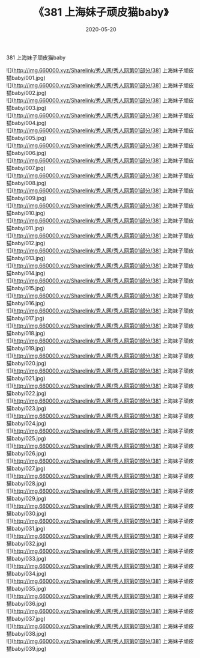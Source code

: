 ﻿---
layout: post
title:  《381 上海妹子顽皮猫baby》
date:   2020-05-20
img: http://img.660000.xyz/Sharelink/秀人网/秀人网第01部分/381 上海妹子顽皮猫baby/000.jpg
categories: [美女, 清纯, 唯美]
---

381 上海妹子顽皮猫baby

  ![](http://img.660000.xyz/Sharelink/秀人网/秀人网第01部分/381 上海妹子顽皮猫baby/001.jpg) <br> ![](http://img.660000.xyz/Sharelink/秀人网/秀人网第01部分/381 上海妹子顽皮猫baby/002.jpg) <br> ![](http://img.660000.xyz/Sharelink/秀人网/秀人网第01部分/381 上海妹子顽皮猫baby/003.jpg) <br> ![](http://img.660000.xyz/Sharelink/秀人网/秀人网第01部分/381 上海妹子顽皮猫baby/004.jpg) <br> ![](http://img.660000.xyz/Sharelink/秀人网/秀人网第01部分/381 上海妹子顽皮猫baby/005.jpg) <br> ![](http://img.660000.xyz/Sharelink/秀人网/秀人网第01部分/381 上海妹子顽皮猫baby/006.jpg) <br> ![](http://img.660000.xyz/Sharelink/秀人网/秀人网第01部分/381 上海妹子顽皮猫baby/007.jpg) <br> ![](http://img.660000.xyz/Sharelink/秀人网/秀人网第01部分/381 上海妹子顽皮猫baby/008.jpg) <br> ![](http://img.660000.xyz/Sharelink/秀人网/秀人网第01部分/381 上海妹子顽皮猫baby/009.jpg) <br> ![](http://img.660000.xyz/Sharelink/秀人网/秀人网第01部分/381 上海妹子顽皮猫baby/010.jpg) <br> ![](http://img.660000.xyz/Sharelink/秀人网/秀人网第01部分/381 上海妹子顽皮猫baby/011.jpg) <br> ![](http://img.660000.xyz/Sharelink/秀人网/秀人网第01部分/381 上海妹子顽皮猫baby/012.jpg) <br> ![](http://img.660000.xyz/Sharelink/秀人网/秀人网第01部分/381 上海妹子顽皮猫baby/013.jpg) <br> ![](http://img.660000.xyz/Sharelink/秀人网/秀人网第01部分/381 上海妹子顽皮猫baby/014.jpg) <br> ![](http://img.660000.xyz/Sharelink/秀人网/秀人网第01部分/381 上海妹子顽皮猫baby/015.jpg) <br> ![](http://img.660000.xyz/Sharelink/秀人网/秀人网第01部分/381 上海妹子顽皮猫baby/016.jpg) <br> ![](http://img.660000.xyz/Sharelink/秀人网/秀人网第01部分/381 上海妹子顽皮猫baby/017.jpg) <br> ![](http://img.660000.xyz/Sharelink/秀人网/秀人网第01部分/381 上海妹子顽皮猫baby/018.jpg) <br> ![](http://img.660000.xyz/Sharelink/秀人网/秀人网第01部分/381 上海妹子顽皮猫baby/019.jpg) <br> ![](http://img.660000.xyz/Sharelink/秀人网/秀人网第01部分/381 上海妹子顽皮猫baby/020.jpg) <br> ![](http://img.660000.xyz/Sharelink/秀人网/秀人网第01部分/381 上海妹子顽皮猫baby/021.jpg) <br> ![](http://img.660000.xyz/Sharelink/秀人网/秀人网第01部分/381 上海妹子顽皮猫baby/022.jpg) <br> ![](http://img.660000.xyz/Sharelink/秀人网/秀人网第01部分/381 上海妹子顽皮猫baby/023.jpg) <br> ![](http://img.660000.xyz/Sharelink/秀人网/秀人网第01部分/381 上海妹子顽皮猫baby/024.jpg) <br> ![](http://img.660000.xyz/Sharelink/秀人网/秀人网第01部分/381 上海妹子顽皮猫baby/025.jpg) <br> ![](http://img.660000.xyz/Sharelink/秀人网/秀人网第01部分/381 上海妹子顽皮猫baby/026.jpg) <br> ![](http://img.660000.xyz/Sharelink/秀人网/秀人网第01部分/381 上海妹子顽皮猫baby/027.jpg) <br> ![](http://img.660000.xyz/Sharelink/秀人网/秀人网第01部分/381 上海妹子顽皮猫baby/028.jpg) <br> ![](http://img.660000.xyz/Sharelink/秀人网/秀人网第01部分/381 上海妹子顽皮猫baby/029.jpg) <br> ![](http://img.660000.xyz/Sharelink/秀人网/秀人网第01部分/381 上海妹子顽皮猫baby/030.jpg) <br> ![](http://img.660000.xyz/Sharelink/秀人网/秀人网第01部分/381 上海妹子顽皮猫baby/031.jpg) <br> ![](http://img.660000.xyz/Sharelink/秀人网/秀人网第01部分/381 上海妹子顽皮猫baby/032.jpg) <br> ![](http://img.660000.xyz/Sharelink/秀人网/秀人网第01部分/381 上海妹子顽皮猫baby/033.jpg) <br> ![](http://img.660000.xyz/Sharelink/秀人网/秀人网第01部分/381 上海妹子顽皮猫baby/034.jpg) <br> ![](http://img.660000.xyz/Sharelink/秀人网/秀人网第01部分/381 上海妹子顽皮猫baby/035.jpg) <br> ![](http://img.660000.xyz/Sharelink/秀人网/秀人网第01部分/381 上海妹子顽皮猫baby/036.jpg) <br> ![](http://img.660000.xyz/Sharelink/秀人网/秀人网第01部分/381 上海妹子顽皮猫baby/037.jpg) <br> ![](http://img.660000.xyz/Sharelink/秀人网/秀人网第01部分/381 上海妹子顽皮猫baby/038.jpg) <br> ![](http://img.660000.xyz/Sharelink/秀人网/秀人网第01部分/381 上海妹子顽皮猫baby/039.jpg) <br>